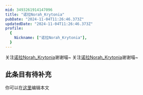 ```yaml
---
mid: 3493261914147096
title: "诺拉Norah_Krytonia"
pubDate: "2024-11-04T11:26:46.373Z"
updatedDate: "2024-11-04T11:26:46.373Z"
profile:
  {
    Nickname: ["诺拉Norah_Krytonia"],
  }
---
```


关注[诺拉Norah_Krytonia](https://space.bilibili.com/3493261914147096)谢谢喵~ 关注[诺拉Norah_Krytonia](https://space.bilibili.com/3493261914147096)谢谢喵~

## 此条目有待补充
你可以在[这里](https://github.com/Yuhanawa/VTuber.ICU-Content/edit/master/v/诺拉Norah_Krytonia/index.md)编辑本文
